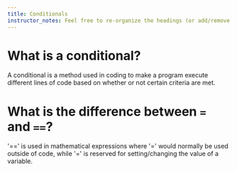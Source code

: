 ```yaml
---
title: Conditionals
instructor_notes: Feel free to re-organize the headings (or add/remove headings) below. We included the headings for your benefit, but it's 100% fine if you want to write your responses in some different structure.
---
```


# What is a conditional?

A conditional is a method used in coding to make a program execute different lines of code based on whether or not certain criteria are met.

# What is the difference between `=` and `==`?

'==' is used in mathematical expressions where '=' would normally be used outside of code, while '=' is reserved for setting/changing the value of a variable.

